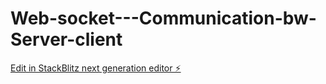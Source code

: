 # Web-socket---Communication-bw-Server-client

[Edit in StackBlitz next generation editor ⚡️](https://stackblitz.com/~/github.com/athithyaramaa1/Web-socket---Communication-bw-Server-client)